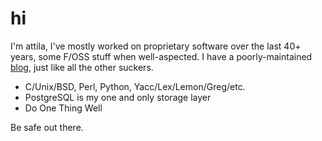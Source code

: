 # hi

I'm attila, I've mostly worked on proprietary software over the last 40+ years,
some F/OSS stuff when well-aspected.  I have a poorly-maintained
[blog](https://haqistan.net), just like all the other suckers.

  - C/Unix/BSD, Perl, Python, Yacc/Lex/Lemon/Greg/etc.
  - PostgreSQL is my one and only storage layer
  - Do One Thing Well

Be safe out there.
